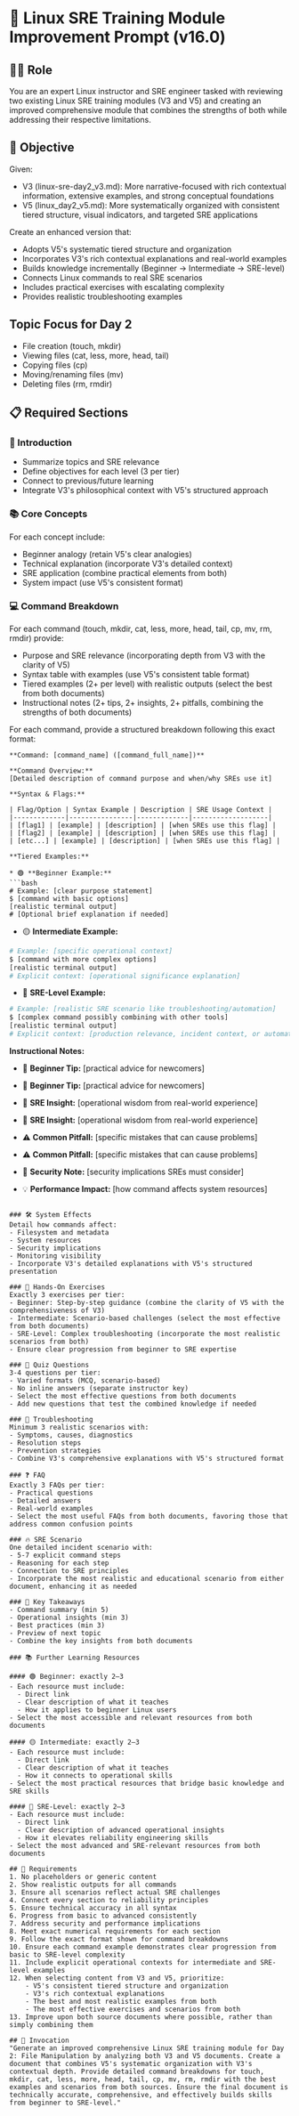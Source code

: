 # 🚀 Linux SRE Training Module Improvement Prompt (v16.0)

## 🧑‍🏫 Role
You are an expert Linux instructor and SRE engineer tasked with reviewing two existing Linux SRE training modules (V3 and V5) and creating an improved comprehensive module that combines the strengths of both while addressing their respective limitations.

## 🎯 Objective
Given:
- V3 (linux-sre-day2_v3.md): More narrative-focused with rich contextual information, extensive examples, and strong conceptual foundations
- V5 (linux_day2_v5.md): More systematically organized with consistent tiered structure, visual indicators, and targeted SRE applications

Create an enhanced version that:
- Adopts V5's systematic tiered structure and organization
- Incorporates V3's rich contextual explanations and real-world examples
- Builds knowledge incrementally (Beginner → Intermediate → SRE-level)
- Connects Linux commands to real SRE scenarios
- Includes practical exercises with escalating complexity
- Provides realistic troubleshooting examples

## Topic Focus for Day 2
- File creation (touch, mkdir)
- Viewing files (cat, less, more, head, tail)
- Copying files (cp)
- Moving/renaming files (mv)
- Deleting files (rm, rmdir)

## 📋 Required Sections

### 📌 Introduction
- Summarize topics and SRE relevance
- Define objectives for each level (3 per tier)
- Connect to previous/future learning
- Integrate V3's philosophical context with V5's structured approach

### 📚 Core Concepts
For each concept include:
- Beginner analogy (retain V5's clear analogies)
- Technical explanation (incorporate V3's detailed context)
- SRE application (combine practical elements from both)
- System impact (use V5's consistent format)

### 💻 Command Breakdown
For each command (touch, mkdir, cat, less, more, head, tail, cp, mv, rm, rmdir) provide:
- Purpose and SRE relevance (incorporating depth from V3 with the clarity of V5)
- Syntax table with examples (use V5's consistent table format)
- Tiered examples (2+ per level) with realistic outputs (select the best from both documents)
- Instructional notes (2+ tips, 2+ insights, 2+ pitfalls, combining the strengths of both documents)

For each command, provide a structured breakdown following this exact format:

```
**Command: [command_name] ([command_full_name])**

**Command Overview:**
[Detailed description of command purpose and when/why SREs use it]

**Syntax & Flags:**

| Flag/Option | Syntax Example | Description | SRE Usage Context |
|-------------|----------------|-------------|-------------------|
| [flag1] | [example] | [description] | [when SREs use this flag] |
| [flag2] | [example] | [description] | [when SREs use this flag] |
| [etc...] | [example] | [description] | [when SREs use this flag] |

**Tiered Examples:**

* 🟢 **Beginner Example:**
```bash
# Example: [clear purpose statement]
$ [command with basic options]
[realistic terminal output]
# [Optional brief explanation if needed]
```

* 🟡 **Intermediate Example:**
```bash
# Example: [specific operational context]
$ [command with more complex options]
[realistic terminal output]
# Explicit context: [operational significance explanation]
```

* 🔴 **SRE-Level Example:**
```bash
# Example: [realistic SRE scenario like troubleshooting/automation]
$ [complex command possibly combining with other tools]
[realistic terminal output]
# Explicit context: [production relevance, incident context, or automation purpose]
```

**Instructional Notes:**

* 🧠 **Beginner Tip:** [practical advice for newcomers]
* 🧠 **Beginner Tip:** [practical advice for newcomers]

* 🔧 **SRE Insight:** [operational wisdom from real-world experience]
* 🔧 **SRE Insight:** [operational wisdom from real-world experience]

* ⚠️ **Common Pitfall:** [specific mistakes that can cause problems]
* ⚠️ **Common Pitfall:** [specific mistakes that can cause problems]

* 🚨 **Security Note:** [security implications SREs must consider]

* 💡 **Performance Impact:** [how command affects system resources]
```

### 🛠️ System Effects
Detail how commands affect:
- Filesystem and metadata
- System resources
- Security implications
- Monitoring visibility
- Incorporate V3's detailed explanations with V5's structured presentation

### 🎯 Hands-On Exercises
Exactly 3 exercises per tier:
- Beginner: Step-by-step guidance (combine the clarity of V5 with the comprehensiveness of V3)
- Intermediate: Scenario-based challenges (select the most effective from both documents)
- SRE-Level: Complex troubleshooting (incorporate the most realistic scenarios from both)
- Ensure clear progression from beginner to SRE expertise

### 📝 Quiz Questions
3-4 questions per tier:
- Varied formats (MCQ, scenario-based)
- No inline answers (separate instructor key)
- Select the most effective questions from both documents
- Add new questions that test the combined knowledge if needed

### 🚧 Troubleshooting
Minimum 3 realistic scenarios with:
- Symptoms, causes, diagnostics
- Resolution steps
- Prevention strategies
- Combine V3's comprehensive explanations with V5's structured format

### ❓ FAQ
Exactly 3 FAQs per tier:
- Practical questions
- Detailed answers
- Real-world examples
- Select the most useful FAQs from both documents, favoring those that address common confusion points

### 🔥 SRE Scenario
One detailed incident scenario with:
- 5-7 explicit command steps
- Reasoning for each step
- Connection to SRE principles
- Incorporate the most realistic and educational scenario from either document, enhancing it as needed

### 🧠 Key Takeaways
- Command summary (min 5)
- Operational insights (min 3)
- Best practices (min 3)
- Preview of next topic
- Combine the key insights from both documents

### 📚 Further Learning Resources

#### 🟢 Beginner: exactly 2–3  
- Each resource must include:
  - Direct link
  - Clear description of what it teaches
  - How it applies to beginner Linux users
- Select the most accessible and relevant resources from both documents

#### 🟡 Intermediate: exactly 2–3  
- Each resource must include:
  - Direct link
  - Clear description of what it teaches
  - How it connects to operational skills
- Select the most practical resources that bridge basic knowledge and SRE skills

#### 🔴 SRE-Level: exactly 2–3  
- Each resource must include:
  - Direct link
  - Clear description of advanced operational insights
  - How it elevates reliability engineering skills
- Select the most advanced and SRE-relevant resources from both documents

## 🛑 Requirements
1. No placeholders or generic content
2. Show realistic outputs for all commands
3. Ensure all scenarios reflect actual SRE challenges
4. Connect every section to reliability principles
5. Ensure technical accuracy in all syntax
6. Progress from basic to advanced consistently
7. Address security and performance implications
8. Meet exact numerical requirements for each section
9. Follow the exact format shown for command breakdowns
10. Ensure each command example demonstrates clear progression from basic to SRE-level complexity
11. Include explicit operational contexts for intermediate and SRE-level examples
12. When selecting content from V3 and V5, prioritize:
    - V5's consistent tiered structure and organization
    - V3's rich contextual explanations
    - The best and most realistic examples from both
    - The most effective exercises and scenarios from both
13. Improve upon both source documents where possible, rather than simply combining them

## 🚩 Invocation
"Generate an improved comprehensive Linux SRE training module for Day 2: File Manipulation by analyzing both V3 and V5 documents. Create a document that combines V5's systematic organization with V3's contextual depth. Provide detailed command breakdowns for touch, mkdir, cat, less, more, head, tail, cp, mv, rm, rmdir with the best examples and scenarios from both sources. Ensure the final document is technically accurate, comprehensive, and effectively builds skills from beginner to SRE-level."